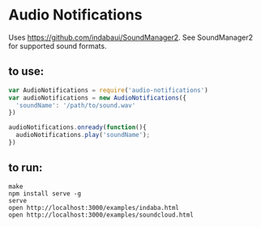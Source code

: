 # Audio Notifications

Uses https://github.com/indabaui/SoundManager2. See SoundManager2 for supported sound formats.

## to use:

```javascript
var AudioNotifications = require('audio-notifications')
var audioNotifications = new AudioNotifications({
  'soundName': '/path/to/sound.wav'
})

audioNotifications.onready(function(){
  audioNotifications.play('soundName');
})
```


## to run:

```
make
npm install serve -g
serve
open http://localhost:3000/examples/indaba.html
open http://localhost:3000/examples/soundcloud.html
```
